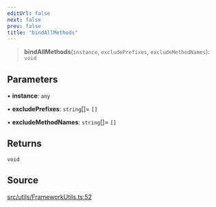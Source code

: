 ```yaml
---
editUrl: false
next: false
prev: false
title: "bindAllMethods"
---
```


> **bindAllMethods**(`instance`, `excludePrefixes`, `excludeMethodNames`): `void`

## Parameters

• **instance**: `any`

• **excludePrefixes**: `string`[]= `[]`

• **excludeMethodNames**: `string`[]= `[]`

## Returns

`void`

## Source

[src/utils/FrameworkUtils.ts:52](https://github.com/relishinc/dill-pixel/blob/10f512f7f577ca5e74162827f11215b28df5ca97/src/utils/FrameworkUtils.ts#L52)
